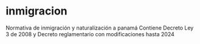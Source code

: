 # inmigracion
Normativa de inmigración y naturalización a panamá
Contiene Decreto Ley 3 de 2008 y Decreto reglamentario con modificaciones hasta 2024
